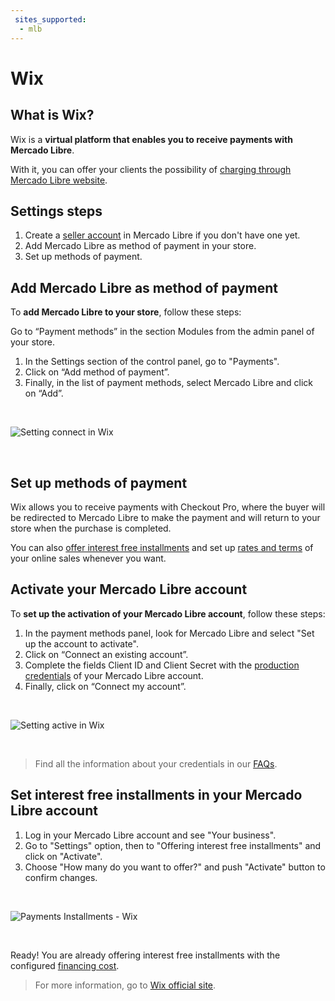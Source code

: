 ```yaml
---
 sites_supported:
  - mlb
---
```


# Wix

## What is Wix?

Wix is a **virtual platform that enables you to receive payments with Mercado Libre**.

With it, you can offer your clients the possibility of [charging through Mercado Libre website](#bookmark_set_up_methods_of_payment).

## Settings steps

1. Create a [seller account](https://www.mercadopago[FAKER][URL][DOMAIN]/activities) in Mercado Libre if you don't have one yet.
1. Add Mercado Libre as method of payment in your store.
1. Set up methods of payment.

## Add Mercado Libre as method of payment

To **add Mercado Libre to your store**, follow these steps:

Go to “Payment methods” in the section Modules from the admin panel of your store.

1. In the Settings section of the control panel, go to "Payments".
1. Click on “Add method of payment”.
1. Finally, in the list of payment methods, select Mercado Libre and click on “Add”.

<p>&nbsp;</p>

![Setting connect in Wix](/images/wix/wix_connect_configuration_1.gif)
<p>&nbsp;</p>

## Set up methods of payment

Wix allows you to receive payments with Checkout Pro, where the buyer will be redirected to Mercado Libre to make the payment and will return to your store when the purchase is completed.

You can also [offer interest free installments](#bookmark_set_interest_free_installments_in_your_mercado_pago_account) and set up [rates and terms](https://www.mercadopago[FAKER][URL][DOMAIN]/settings/release-options/) of your online sales whenever you want.

## Activate your Mercado Libre account

To **set up the activation of your Mercado Libre account**, follow these steps:

1. In the payment methods panel, look for Mercado Libre and select "Set up the account to activate".
1. Click on “Connect an existing account”.
1. Complete the fields Client ID and Client Secret with the [production credentials]([FAKER][CREDENTIALS][URL]) of your Mercado Libre account.
1. Finally, click on “Connect my account”.

<p>&nbsp;</p>

![Setting active in Wix](/images/wix/wix_active_configuration_2.gif)
<p>&nbsp;</p>

> Find all the information about your credentials in our [FAQs](https://www.mercadopago[FAKER][URL][DOMAIN]/developers/en/guides/faqs/credentials).

## Set interest free installments in your Mercado Libre account

1. Log in your Mercado Libre account and see "Your business".
1. Go to "Settings" option, then to "Offering interest free installments" and click on "Activate".
1. Choose "How many do you want to offer?" and push "Activate" button to confirm changes.

<p>&nbsp;</p>

![Payments Installments - Wix](/images/wix/wix_account_installment_3.gif)
<p>&nbsp;</p>

Ready! You are already offering interest free installments with the configured [financing cost](https://www.mercadopago.com.br/ajuda/_454).

<!-- -->
> For more information, go to [Wix official site](https://pt.wix.com/ecommerce/loja-virtual).
